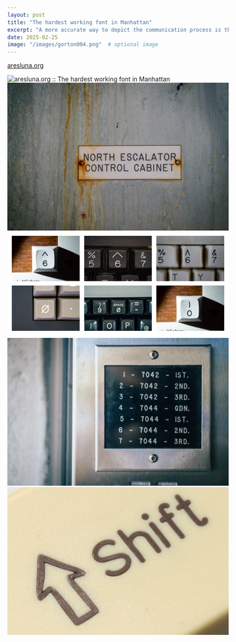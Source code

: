 ```yaml
---
layout: post
title: "The hardest working font in Manhattan"
excerpt: "A more accurate way to depict the communication process is through the Interaction Model of Communication (see below). The model adds the concepts of encoding and decoding. When one is considered the "encoder," they transform a message into signs and symbols. A decoder is the recipient of the message. They are trying to interpret the encoder's message and make meaning from it. Notice how the model depicts communication as a cyclical process."
date: 2025-02-25
image: "/images/gorton004.png"  # optional image
---
```


<a href="https://aresluna.org/the-hardest-working-font-in-manhattan" alt="aresluna.org :: The hardest working font in Manhattan">aresluna.org</a>

<img src="/images/gorton004.png" alt="aresluna.org :: The hardest working font in Manhattan">
<img src="/images/gorton002.png" alt="aresluna.org :: The hardest working font in Manhattan">
<img src="/images/gorton005.png" alt="aresluna.org :: The hardest working font in Manhattan">
<img src="/images/gorton003.png" alt="aresluna.org :: The hardest working font in Manhattan">
<img src="/images/gorton001.png" alt="aresluna.org :: The hardest working font in Manhattan">
